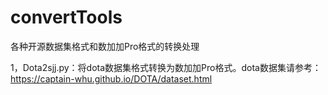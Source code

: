 # convertTools
各种开源数据集格式和数加加Pro格式的转换处理

1，Dota2sjj.py：将dota数据集格式转换为数加加Pro格式。dota数据集请参考：https://captain-whu.github.io/DOTA/dataset.html
